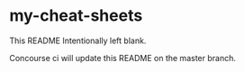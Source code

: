 # my-cheat-sheets

This README Intentionally left blank.

Concourse ci will update this README on the master branch.

